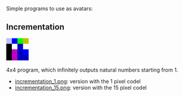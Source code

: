 Simple programs to use as avatars:

## Incrementation

![](incrementation_15.png)

4x4 program, which infinitely outputs natural numbers starting from 1.

- [incrementation_1.png](incrementation_1.png): version with the 1 pixel codel 
- [incrementation_15.png](incrementation_15.png): version with the 15 pixel codel
